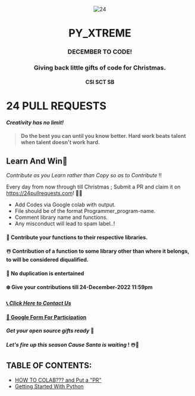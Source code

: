 
<p align="center">
 <img  src="https://user-images.githubusercontent.com/108210868/205439911-234da694-9d76-4473-9593-5f8aee379e87.png" align="center" alt="24" />
 <h1 align="center" >PY_XTREME</h1>
 <h3 align="center">DECEMBER TO CODE!</h3>
</p>
<p align="center">
 <h3 align="center">Giving back little gifts of code for Christmas.</h3>
 <h4 align="center">CSI SCT SB</h4>
</p>

# 24 PULL REQUESTS 

***Creativity has no limit!***
>#### Do the best you can until you know better. Hard work beats talent when talent doesn't work hard.

## Learn And Win🎁
*Contribute as you Learn rather than Copy so as to Contribute* !!  

Every day from now through till Christmas ; Submit a PR and claim it on https://24pullrequests.com! 🎄🎁

- Add Codes via Google colab with output.
- File should be of the format Programmer_program-name.
- Comment library name and functions.
- Any misconduct will lead to spam label..!


#### 🎄 Contribute your functions to their respective libraries.
#### ☃️ Contribution of a function to some library other than where it belongs, to will be considered diqualified.
#### 💎 No duplication is entertained
#### ❄️ Give your contributions till 24-December-2022   11:59pm


#### [📞 *Click Here to Contact Us*](https://chat.whatsapp.com/I3aYaHTC31G8C35zMzRod7)
#### [📝 Google Form For Participation](https://forms.gle/ofNuqkYmgoqZw6Zh8)


#### *Get your open source gifts ready* 🎁 
#### *Let's fire up this season Cause Santa is waiting* ! ☃️🎄

## TABLE OF CONTENTS:
- [HOW TO COLAB??? and Put a "PR"](https://github.com/CSI-SCT-SB/PY_XTREME/tree/main/Beginners-guide)
- [Getting Started With Python](https://github.com/CSI-SCT-SB/PY_XTREME/tree/main/BeginnerBasics)
